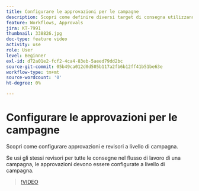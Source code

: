 ```yaml
---
title: Configurare le approvazioni per le campagne
description: Scopri come definire diversi target di consegna utilizzando un flusso di lavoro di targeting.
feature: Workflows, Approvals
jira: KT-7991
thumbnail: 338826.jpg
doc-type: feature video
activity: use
role: User
level: Beginner
exl-id: d72a01e2-fcf2-4ca4-83eb-5aeed79dd2bc
source-git-commit: 05b49ca012d0d505b117a2fb6b12ff41b51be63e
workflow-type: tm+mt
source-wordcount: '0'
ht-degree: 0%

---
```


# Configurare le approvazioni per le campagne

Scopri come configurare approvazioni e revisori a livello di campagna.  

Se usi gli stessi revisori per tutte le consegne nel flusso di lavoro di una campagna, le approvazioni devono essere configurate a livello di campagna.

>[!VIDEO](https://video.tv.adobe.com/v/338826?quality=12&learn=on)
